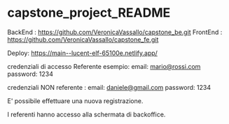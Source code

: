 # capstone_project_README
BackEnd : https://github.com/VeronicaVassallo/capstone_be.git
FrontEnd : https://github.com/VeronicaVassallo/capstone_fe.git

Deploy: https://main--lucent-elf-65100e.netlify.app/

credenziali di accesso Referente esempio:
email: mario@rossi.com
password: 1234

credenziali NON referente : 
email: daniele@gmail.com
password: 1234

E' possibile effettuare una nuova registrazione.

I referenti hanno accesso alla schermata di backoffice.
